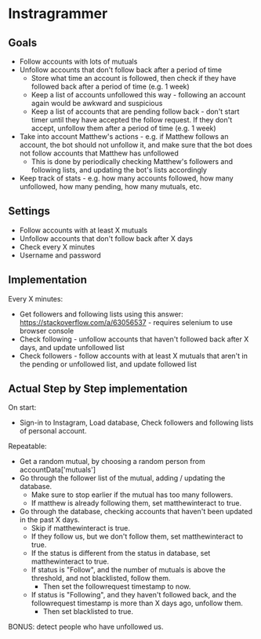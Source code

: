 # Instragrammer

## Goals

- Follow accounts with lots of mutuals
- Unfollow accounts that don't follow back after a period of time
    - Store what time an account is followed, then check if they have followed back after a period of time (e.g. 1 week)
    - Keep a list of accounts unfollowed this way - following an account again would be awkward and suspicious
    - Keep a list of accounts that are pending follow back - don't start timer until they have accepted the follow request. If they don't accept, unfollow them after a period of time (e.g. 1 week)
- Take into account Matthew's actions - e.g. if Matthew follows an account, the bot should not unfollow it, and make sure that the bot does not follow accounts that Matthew has unfollowed
    - This is done by periodically checking Matthew's followers and following lists, and updating the bot's lists accordingly
- Keep track of stats - e.g. how many accounts followed, how many unfollowed, how many pending, how many mutuals, etc.


## Settings

- Follow accounts with at least X mutuals
- Unfollow accounts that don't follow back after X days
- Check every X minutes
- Username and password

## Implementation

Every X minutes:
- Get followers and following lists using this answer: https://stackoverflow.com/a/63056537 - requires selenium to use browser console
- Check following - unfollow accounts that haven't followed back after X days, and update unfollowed list
- Check followers - follow accounts with at least X mutuals that aren't in the pending or unfollowed list, and update followed list


## Actual Step by Step implementation

On start:

- Sign-in to Instagram, Load database, Check followers and following lists of personal account.

Repeatable:
- Get a random mutual, by choosing a random person from accountData['mutuals']
- Go through the follower list of the mutual, adding / updating the database.
    - Make sure to stop earlier if the mutual has too many followers.
    - If matthew is already following them, set matthewinteract to true.
- Go through the database, checking accounts that haven't been updated in the past X days.
    - Skip if matthewinteract is true.
    - If they follow us, but we don't follow them, set matthewinteract to true.
    - If the status is different from the status in database, set matthewinteract to true.
    - If status is "Follow", and the number of mutuals is above the threshold, and not blacklisted, follow them.
        - Then set the followrequest timestamp to now.
    - If status is "Following", and they haven't followed back, and the followrequest timestamp is more than X days ago, unfollow them.
        - Then set blacklisted to true.

BONUS: detect people who have unfollowed us.